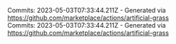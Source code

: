 Commits: 2023-05-03T07:33:44.211Z - Generated via https://github.com/marketplace/actions/artificial-grass
<br>
Commits: 2023-05-03T07:33:44.211Z - Generated via https://github.com/marketplace/actions/artificial-grass
<br>
